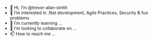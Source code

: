- 👋 Hi, I’m @trevor-alan-smith
- 👀 I’m interested in .Net development, Agile Practices, Security & fun problems
- 🌱 I’m currently learning ...
- 💞️ I’m looking to collaborate on ...
- 📫 How to reach me ...

<!---
trevor-alan-smith/trevor-alan-smith is a ✨ special ✨ repository because its `README.md` (this file) appears on your GitHub profile.
You can click the Preview link to take a look at your changes.
--->
